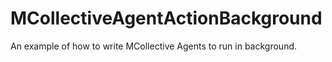 MCollectiveAgentActionBackground
================================

An example of how to write MCollective Agents to run in background. 
